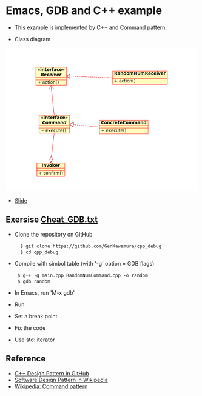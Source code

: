 # Emacs, GDB and C++ example

* This example is implemented by C++ and Command pattern. 

* Class diagram 

![Class diagram of codes](classdiagram_command2.png)



* [Slide](slide/gdb_exercise.pdf)


## Exersise [Cheat_GDB.txt](https://raw.githubusercontent.com/GenKawamura/cpp_debug/master/Cheat_GDB.txt)

 * Clone the repository on GitHub

   	     $ git clone https://github.com/GenKawamura/cpp_debug
	     $ cd cpp_debug

 * Compile with simbol table (with '-g' option = GDB flags)

   	    $ g++ -g main.cpp RandomNumCommand.cpp -o random
	    $ gdb random

 * In Emacs, run 'M-x gdb'

 * Run
 * Set a break point
 * Fix the code
 * Use std::iterator


## Reference

* [C++ Desigh Pattern in GitHub](https://github.com/JakubVojvoda/design-patterns-cpp)
* [Software Design Pattern in Wikipedia](https://en.wikipedia.org/wiki/Software_design_pattern)
* [Wikipedia: Command pattern](https://en.wikipedia.org/wiki/Command_pattern)
